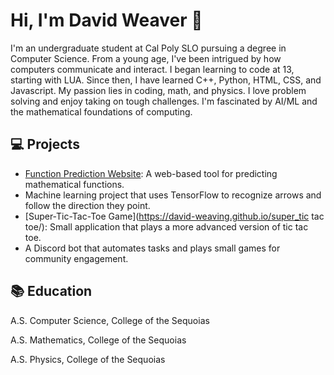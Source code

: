 
# Hi, I'm David Weaver 👋

I'm an undergraduate student at Cal Poly SLO pursuing a degree in Computer Science. From a young age, I've been intrigued by how computers communicate and interact. I began learning to code at 13, starting with LUA. Since then, I have learned C++, Python, HTML, CSS, and Javascript. My passion lies in coding, math, and physics. I love problem solving and enjoy taking on tough challenges. I'm fascinated by AI/ML and the mathematical foundations of computing.

## 💻 Projects

- [Function Prediction Website](https://www.functionprediction.com/): A web-based tool for predicting mathematical functions.
- Machine learning project that uses TensorFlow to recognize arrows and follow the direction they point.
- [Super-Tic-Tac-Toe Game](https://david-weaving.github.io/super_tic tac toe/): Small application that plays a more advanced version of tic tac toe.
- A Discord bot that automates tasks and plays small games for community engagement.

## 📚 Education

A.S. Computer Science, College of the Sequoias  

A.S. Mathematics, College of the Sequoias  

A.S. Physics, College of the Sequoias
